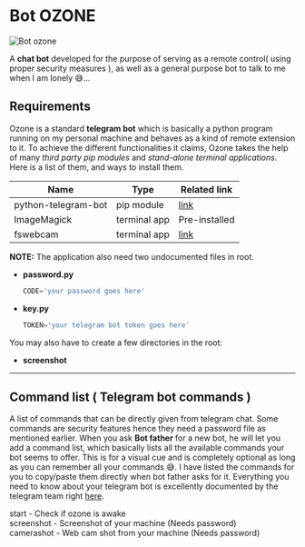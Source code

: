 # Bot OZONE
![Bot ozone](https://cdn.dribbble.com/users/101288/screenshots/3489110/4.gif)

A **chat bot** developed for the purpose of serving as a remote control( using proper security measures ), as well as a general purpose bot to talk to me when I am lonely :sweat_smile:...

## Requirements
Ozone is a standard **telegram bot** which is basically a python program running on my personal machine and behaves as a kind of remote extension to it. To achieve the different functionalities it claims, Ozone takes the help of many *third party pip modules* and *stand-alone terminal applications*.
Here is a list of them, and ways to install them.

| Name | Type | Related link |
| --- | --- | --- |
| python-telegram-bot | pip module | [link](https://github.com/python-telegram-bot/python-telegram-bot) |
| ImageMagick | terminal app | Pre-installed |
| fswebcam | terminal app | [link](https://askubuntu.com/questions/106770/take-a-picture-from-terminal) |

**NOTE:** The application also need two undocumented files in root.  
   * **password.py**  
      ```python
	  CODE='your password goes here'
	  ```
   * **key.py**  
      ```python
	  TOKEN='your telegram bot token goes here'
	  ```


   You may also have to create a few directories in the root:
   * **screenshot**

---

## Command list ( Telegram bot commands )
A list of commands that can be directly given from telegram chat. Some commands are security features hence they need a password file as mentioned earlier. When you ask **Bot father** for a new bot, he will let you add a command list, which basically lists all the available commands your bot seems to offer. This is for a visual cue and is completely optional as long as you can remember all your commands :sweat_smile:. I have listed the commands for you to copy/paste them directly when bot father asks for it. Everything you need to know about your telegram bot is excellently documented by the telegram team right [here](https://core.telegram.org/bots). 

start - Check if ozone is awake  
screenshot - Screenshot of your machine (Needs password)  
camerashot - Web cam shot from your machine (Needs password)